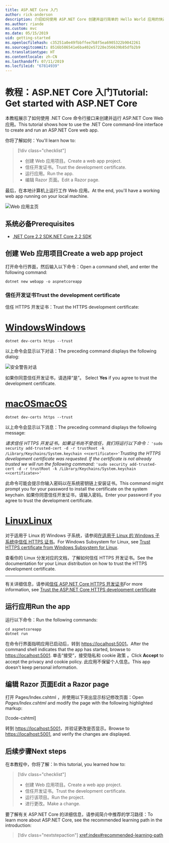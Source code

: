 ```yaml
---
title: ASP.NET Core 入门
author: rick-anderson
description: 介绍如何使用 ASP.NET Core 创建并运行简单的 Hello World 应用的快速教程。
ms.author: riande
ms.custom: mvc
ms.date: 05/15/2019
uid: getting-started
ms.openlocfilehash: c35251a0e49fbbffee7b8f5ea6905322b9042261
ms.sourcegitcommit: 8516b586541e6ba402e57228e356639b85dfb2b9
ms.translationtype: HT
ms.contentlocale: zh-CN
ms.lasthandoff: 07/11/2019
ms.locfileid: "67814939"
---
```

# <a name="tutorial-get-started-with-aspnet-core"></a><span data-ttu-id="c84b4-103">教程：ASP.NET Core 入门</span><span class="sxs-lookup"><span data-stu-id="c84b4-103">Tutorial: Get started with ASP.NET Core</span></span>

<span data-ttu-id="c84b4-104">本教程展示了如何使用 .NET Core 命令行接口来创建并运行 ASP.NET Core Web 应用。</span><span class="sxs-lookup"><span data-stu-id="c84b4-104">This tutorial shows how to use the .NET Core command-line interface to create and run an ASP.NET Core web app.</span></span>

<span data-ttu-id="c84b4-105">你将了解如何：</span><span class="sxs-lookup"><span data-stu-id="c84b4-105">You'll learn how to:</span></span>

> [!div class="checklist"]
> * <span data-ttu-id="c84b4-106">创建 Web 应用项目。</span><span class="sxs-lookup"><span data-stu-id="c84b4-106">Create a web app project.</span></span>
> * <span data-ttu-id="c84b4-107">信任开发证书。</span><span class="sxs-lookup"><span data-stu-id="c84b4-107">Trust the development certificate.</span></span>
> * <span data-ttu-id="c84b4-108">运行应用。</span><span class="sxs-lookup"><span data-stu-id="c84b4-108">Run the app.</span></span>
> * <span data-ttu-id="c84b4-109">编辑 Razor 页面。</span><span class="sxs-lookup"><span data-stu-id="c84b4-109">Edit a Razor page.</span></span>

<span data-ttu-id="c84b4-110">最后，在本地计算机上运行工作 Web 应用。</span><span class="sxs-lookup"><span data-stu-id="c84b4-110">At the end, you'll have a working web app running on your local machine.</span></span>

![Web 应用主页](_static/home-page.png)

## <a name="prerequisites"></a><span data-ttu-id="c84b4-112">系统必备</span><span class="sxs-lookup"><span data-stu-id="c84b4-112">Prerequisites</span></span>

* [<span data-ttu-id="c84b4-113">.NET Core 2.2 SDK</span><span class="sxs-lookup"><span data-stu-id="c84b4-113">.NET Core 2.2 SDK</span></span>](https://www.microsoft.com/net/download/all)

## <a name="create-a-web-app-project"></a><span data-ttu-id="c84b4-114">创建 Web 应用项目</span><span class="sxs-lookup"><span data-stu-id="c84b4-114">Create a web app project</span></span>

<span data-ttu-id="c84b4-115">打开命令行界面，然后输入以下命令：</span><span class="sxs-lookup"><span data-stu-id="c84b4-115">Open a command shell, and enter the following command:</span></span>

```console
dotnet new webapp -o aspnetcoreapp
```

### <a name="trust-the-development-certificate"></a><span data-ttu-id="c84b4-116">信任开发证书</span><span class="sxs-lookup"><span data-stu-id="c84b4-116">Trust the development certificate</span></span>

<span data-ttu-id="c84b4-117">信任 HTTPS 开发证书：</span><span class="sxs-lookup"><span data-stu-id="c84b4-117">Trust the HTTPS development certificate:</span></span>

# <a name="windowstabwindows"></a>[<span data-ttu-id="c84b4-118">Windows</span><span class="sxs-lookup"><span data-stu-id="c84b4-118">Windows</span></span>](#tab/windows)

```console
dotnet dev-certs https --trust
```

<span data-ttu-id="c84b4-119">以上命令会显示以下对话：</span><span class="sxs-lookup"><span data-stu-id="c84b4-119">The preceding command displays the following dialog:</span></span>

![安全警告对话](~/getting-started/_static/cert.png)

<span data-ttu-id="c84b4-121">如果你同意信任开发证书，请选择“是”。 </span><span class="sxs-lookup"><span data-stu-id="c84b4-121">Select **Yes** if you agree to trust the development certificate.</span></span>

# <a name="macostabmacos"></a>[<span data-ttu-id="c84b4-122">macOS</span><span class="sxs-lookup"><span data-stu-id="c84b4-122">macOS</span></span>](#tab/macos)

```console
dotnet dev-certs https --trust
```

<span data-ttu-id="c84b4-123">以上命令会显示以下消息：</span><span class="sxs-lookup"><span data-stu-id="c84b4-123">The preceding command displays the following message:</span></span>

<span data-ttu-id="c84b4-124">*请求信任 HTTPS 开发证书。如果证书尚不受信任，我们将运行以下命令：* `'sudo security add-trusted-cert -d -r trustRoot -k /Library/Keychains/System.keychain <<certificate>>'`</span><span class="sxs-lookup"><span data-stu-id="c84b4-124">*Trusting the HTTPS development certificate was requested. If the certificate is not already trusted we will run the following command:* `'sudo security add-trusted-cert -d -r trustRoot -k /Library/Keychains/System.keychain <<certificate>>'`</span></span>

<span data-ttu-id="c84b4-125">此命令可能会提示你输入密码以在系统密钥链上安装证书。</span><span class="sxs-lookup"><span data-stu-id="c84b4-125">This command might prompt you for your password to install the certificate on the system keychain.</span></span> <span data-ttu-id="c84b4-126">如果你同意信任开发证书，请输入密码。</span><span class="sxs-lookup"><span data-stu-id="c84b4-126">Enter your password if you agree to trust the development certificate.</span></span>

# <a name="linuxtablinux"></a>[<span data-ttu-id="c84b4-127">Linux</span><span class="sxs-lookup"><span data-stu-id="c84b4-127">Linux</span></span>](#tab/linux)

<span data-ttu-id="c84b4-128">对于适用于 Linux 的 Windows 子系统，请参阅[在适用于 Linux 的 Windows 子系统中信任 HTTPS 证书](xref:security/enforcing-ssl#wsl)。</span><span class="sxs-lookup"><span data-stu-id="c84b4-128">For Windows Subsystem for Linux, see [Trust HTTPS certificate from Windows Subsystem for Linux](xref:security/enforcing-ssl#wsl).</span></span>

<span data-ttu-id="c84b4-129">查看你的 Linux 分发对应的文档，了解如何信任 HTTPS 开发证书。</span><span class="sxs-lookup"><span data-stu-id="c84b4-129">See the documentation for your Linux distribution on how to trust the HTTPS development certificate.</span></span>

---

<span data-ttu-id="c84b4-130">有关详细信息，请参阅[信任 ASP.NET Core HTTPS 开发证书](xref:security/enforcing-ssl#trust-the-aspnet-core-https-development-certificate-on-windows-and-macos)</span><span class="sxs-lookup"><span data-stu-id="c84b4-130">For more information, see [Trust the ASP.NET Core HTTPS development certificate](xref:security/enforcing-ssl#trust-the-aspnet-core-https-development-certificate-on-windows-and-macos)</span></span>

## <a name="run-the-app"></a><span data-ttu-id="c84b4-131">运行应用</span><span class="sxs-lookup"><span data-stu-id="c84b4-131">Run the app</span></span>

<span data-ttu-id="c84b4-132">运行以下命令：</span><span class="sxs-lookup"><span data-stu-id="c84b4-132">Run the following commands:</span></span>

```console
cd aspnetcoreapp
dotnet run
```

<span data-ttu-id="c84b4-133">在命令行界面指明应用已启动后，转到 [https://localhost:5001](https://localhost:5001)。</span><span class="sxs-lookup"><span data-stu-id="c84b4-133">After the command shell indicates that the app has started, browse to [https://localhost:5001](https://localhost:5001).</span></span> <span data-ttu-id="c84b4-134">单击“接受”，接受隐私和 cookie 政策  。</span><span class="sxs-lookup"><span data-stu-id="c84b4-134">Click **Accept** to accept the privacy and cookie policy.</span></span> <span data-ttu-id="c84b4-135">此应用不保留个人信息。</span><span class="sxs-lookup"><span data-stu-id="c84b4-135">This app doesn't keep personal information.</span></span>

## <a name="edit-a-razor-page"></a><span data-ttu-id="c84b4-136">编辑 Razor 页面</span><span class="sxs-lookup"><span data-stu-id="c84b4-136">Edit a Razor page</span></span>

<span data-ttu-id="c84b4-137">打开 Pages/Index.cshtml  ，并使用以下突出显示标记修改页面：</span><span class="sxs-lookup"><span data-stu-id="c84b4-137">Open *Pages/Index.cshtml* and modify the page with the following highlighted markup:</span></span>

[!code-cshtml[](sample/index.cshtml?highlight=9)]

<span data-ttu-id="c84b4-138">转到 [https://localhost:5001](https://localhost:5001)，并验证更改是否显示。</span><span class="sxs-lookup"><span data-stu-id="c84b4-138">Browse to [https://localhost:5001](https://localhost:5001), and verify the changes are displayed.</span></span>

## <a name="next-steps"></a><span data-ttu-id="c84b4-139">后续步骤</span><span class="sxs-lookup"><span data-stu-id="c84b4-139">Next steps</span></span>

<span data-ttu-id="c84b4-140">在本教程中，你将了解：</span><span class="sxs-lookup"><span data-stu-id="c84b4-140">In this tutorial, you learned how to:</span></span>

> [!div class="checklist"]
> * <span data-ttu-id="c84b4-141">创建 Web 应用项目。</span><span class="sxs-lookup"><span data-stu-id="c84b4-141">Create a web app project.</span></span>
> * <span data-ttu-id="c84b4-142">信任开发证书。</span><span class="sxs-lookup"><span data-stu-id="c84b4-142">Trust the development certificate.</span></span>
> * <span data-ttu-id="c84b4-143">运行该项目。</span><span class="sxs-lookup"><span data-stu-id="c84b4-143">Run the project.</span></span>
> * <span data-ttu-id="c84b4-144">进行更改。</span><span class="sxs-lookup"><span data-stu-id="c84b4-144">Make a change.</span></span>

<span data-ttu-id="c84b4-145">要了解有关 ASP.NET Core 的详细信息，请参阅简介中推荐的学习路径：</span><span class="sxs-lookup"><span data-stu-id="c84b4-145">To learn more about ASP.NET Core, see the recommended learning path in the introduction:</span></span>

> [!div class="nextstepaction"]
> <xref:index#recommended-learning-path>
